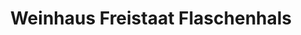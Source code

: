 ---
title: "Weinhaus Freistaat Flaschenhals"
url: /lorch/weinhaus-freistaat-flaschenhals/
shop: Spirituosen
---